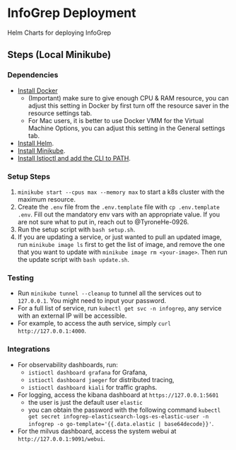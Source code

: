 # InfoGrep Deployment

Helm Charts for deploying InfoGrep

## Steps (Local Minikube)

### Dependencies

- [Install Docker](https://docker.com)
  - (Important) make sure to give enough CPU & RAM resource, you can adjust this setting in Docker by first turn off the resource saver in the resource settings tab.
  - For Mac users, it is better to use Docker VMM for the Virtual Machine Options, you can adjust this setting in the General settings tab.
- [Install Helm](https://helm.sh/docs/intro/install/).
- [Install Minikube](https://minikube.sigs.k8s.io/docs/start/?arch=%2Fmacos%2Farm64%2Fstable%2Fbinary+download).
- [Install Istioctl and add the CLI to PATH](https://istio.io/latest/docs/setup/additional-setup/download-istio-release/).

### Setup Steps

1. `minikube start --cpus max --memory max` to start a k8s cluster with the maximum resource.
2. Create the `.env` file from the `.env.template` file with `cp .env.template .env`. Fill out the mandatory env vars with an appropriate value. If you are not sure what to put in, reach out to @TyroneHe-0926.
3. Run the setup script with `bash setup.sh`.
4. If you are updating a service, or just wanted to pull an updated image, run `minikube image ls` first to get the list of image, and remove the one that you want to update with `minikube image rm <your-image>`. Then run the update script with `bash update.sh`.

### Testing

- Run `minikube tunnel --cleanup` to tunnel all the services out to `127.0.0.1`. You might need to input your password.
- For a full list of service, run `kubectl get svc -n infogrep`, any service with an external IP will be accessible.
- For example, to access the auth service, simply `curl http://127.0.0.1:4000`.

### Integrations

- For observability dashboards, run:
  - `istioctl dashboard grafana` for Grafana,
  - `istioctl dashboard jaeger` for distributed tracing,
  - `istioctl dashboard kiali` for traffic graphs.
- For logging, access the kibana dashboard at `https://127.0.0.1:5601`
  - the user is just the default user `elastic`
  - you can obtain the password with the following command `kubectl get secret infogrep-elasticsearch-logs-es-elastic-user -n infogrep -o go-template='{{.data.elastic | base64decode}}'`.
- For the milvus dashboard, access the system webui at `http://127.0.0.1:9091/webui`.
